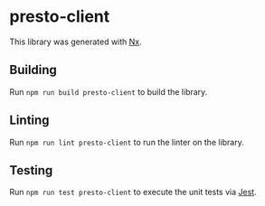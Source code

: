 # presto-client

This library was generated with [Nx](https://nx.dev).

## Building

Run `npm run build presto-client` to build the library.

## Linting

Run `npm run lint presto-client` to run the linter on the library.

## Testing

Run `npm run test presto-client` to execute the unit tests via [Jest](https://jestjs.io).
